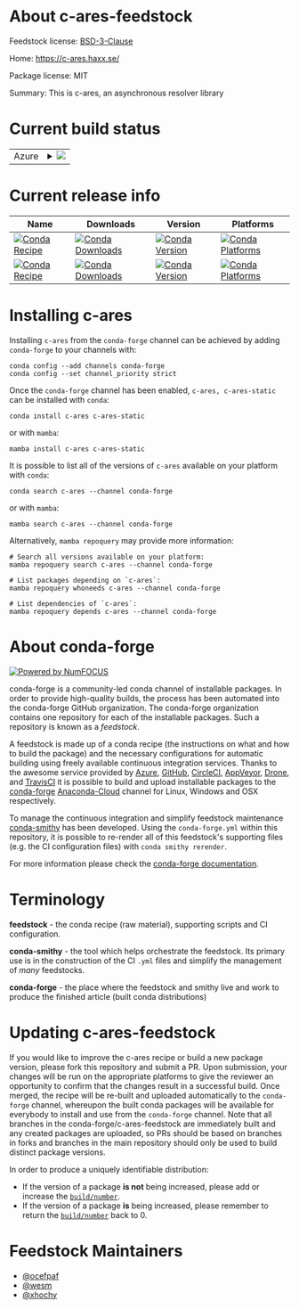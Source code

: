 About c-ares-feedstock
======================

Feedstock license: [BSD-3-Clause](https://github.com/conda-forge/c-ares-feedstock/blob/main/LICENSE.txt)

Home: https://c-ares.haxx.se/

Package license: MIT

Summary: This is c-ares, an asynchronous resolver library

Current build status
====================


<table>
    
  <tr>
    <td>Azure</td>
    <td>
      <details>
        <summary>
          <a href="https://dev.azure.com/conda-forge/feedstock-builds/_build/latest?definitionId=117&branchName=main">
            <img src="https://dev.azure.com/conda-forge/feedstock-builds/_apis/build/status/c-ares-feedstock?branchName=main">
          </a>
        </summary>
        <table>
          <thead><tr><th>Variant</th><th>Status</th></tr></thead>
          <tbody><tr>
              <td>linux_64</td>
              <td>
                <a href="https://dev.azure.com/conda-forge/feedstock-builds/_build/latest?definitionId=117&branchName=main">
                  <img src="https://dev.azure.com/conda-forge/feedstock-builds/_apis/build/status/c-ares-feedstock?branchName=main&jobName=linux&configuration=linux%20linux_64_" alt="variant">
                </a>
              </td>
            </tr><tr>
              <td>linux_aarch64</td>
              <td>
                <a href="https://dev.azure.com/conda-forge/feedstock-builds/_build/latest?definitionId=117&branchName=main">
                  <img src="https://dev.azure.com/conda-forge/feedstock-builds/_apis/build/status/c-ares-feedstock?branchName=main&jobName=linux&configuration=linux%20linux_aarch64_" alt="variant">
                </a>
              </td>
            </tr><tr>
              <td>linux_ppc64le</td>
              <td>
                <a href="https://dev.azure.com/conda-forge/feedstock-builds/_build/latest?definitionId=117&branchName=main">
                  <img src="https://dev.azure.com/conda-forge/feedstock-builds/_apis/build/status/c-ares-feedstock?branchName=main&jobName=linux&configuration=linux%20linux_ppc64le_" alt="variant">
                </a>
              </td>
            </tr><tr>
              <td>osx_64</td>
              <td>
                <a href="https://dev.azure.com/conda-forge/feedstock-builds/_build/latest?definitionId=117&branchName=main">
                  <img src="https://dev.azure.com/conda-forge/feedstock-builds/_apis/build/status/c-ares-feedstock?branchName=main&jobName=osx&configuration=osx%20osx_64_" alt="variant">
                </a>
              </td>
            </tr><tr>
              <td>osx_arm64</td>
              <td>
                <a href="https://dev.azure.com/conda-forge/feedstock-builds/_build/latest?definitionId=117&branchName=main">
                  <img src="https://dev.azure.com/conda-forge/feedstock-builds/_apis/build/status/c-ares-feedstock?branchName=main&jobName=osx&configuration=osx%20osx_arm64_" alt="variant">
                </a>
              </td>
            </tr><tr>
              <td>win_64</td>
              <td>
                <a href="https://dev.azure.com/conda-forge/feedstock-builds/_build/latest?definitionId=117&branchName=main">
                  <img src="https://dev.azure.com/conda-forge/feedstock-builds/_apis/build/status/c-ares-feedstock?branchName=main&jobName=win&configuration=win%20win_64_" alt="variant">
                </a>
              </td>
            </tr>
          </tbody>
        </table>
      </details>
    </td>
  </tr>
</table>

Current release info
====================

| Name | Downloads | Version | Platforms |
| --- | --- | --- | --- |
| [![Conda Recipe](https://img.shields.io/badge/recipe-c--ares-green.svg)](https://anaconda.org/conda-forge/c-ares) | [![Conda Downloads](https://img.shields.io/conda/dn/conda-forge/c-ares.svg)](https://anaconda.org/conda-forge/c-ares) | [![Conda Version](https://img.shields.io/conda/vn/conda-forge/c-ares.svg)](https://anaconda.org/conda-forge/c-ares) | [![Conda Platforms](https://img.shields.io/conda/pn/conda-forge/c-ares.svg)](https://anaconda.org/conda-forge/c-ares) |
| [![Conda Recipe](https://img.shields.io/badge/recipe-c--ares--static-green.svg)](https://anaconda.org/conda-forge/c-ares-static) | [![Conda Downloads](https://img.shields.io/conda/dn/conda-forge/c-ares-static.svg)](https://anaconda.org/conda-forge/c-ares-static) | [![Conda Version](https://img.shields.io/conda/vn/conda-forge/c-ares-static.svg)](https://anaconda.org/conda-forge/c-ares-static) | [![Conda Platforms](https://img.shields.io/conda/pn/conda-forge/c-ares-static.svg)](https://anaconda.org/conda-forge/c-ares-static) |

Installing c-ares
=================

Installing `c-ares` from the `conda-forge` channel can be achieved by adding `conda-forge` to your channels with:

```
conda config --add channels conda-forge
conda config --set channel_priority strict
```

Once the `conda-forge` channel has been enabled, `c-ares, c-ares-static` can be installed with `conda`:

```
conda install c-ares c-ares-static
```

or with `mamba`:

```
mamba install c-ares c-ares-static
```

It is possible to list all of the versions of `c-ares` available on your platform with `conda`:

```
conda search c-ares --channel conda-forge
```

or with `mamba`:

```
mamba search c-ares --channel conda-forge
```

Alternatively, `mamba repoquery` may provide more information:

```
# Search all versions available on your platform:
mamba repoquery search c-ares --channel conda-forge

# List packages depending on `c-ares`:
mamba repoquery whoneeds c-ares --channel conda-forge

# List dependencies of `c-ares`:
mamba repoquery depends c-ares --channel conda-forge
```


About conda-forge
=================

[![Powered by
NumFOCUS](https://img.shields.io/badge/powered%20by-NumFOCUS-orange.svg?style=flat&colorA=E1523D&colorB=007D8A)](https://numfocus.org)

conda-forge is a community-led conda channel of installable packages.
In order to provide high-quality builds, the process has been automated into the
conda-forge GitHub organization. The conda-forge organization contains one repository
for each of the installable packages. Such a repository is known as a *feedstock*.

A feedstock is made up of a conda recipe (the instructions on what and how to build
the package) and the necessary configurations for automatic building using freely
available continuous integration services. Thanks to the awesome service provided by
[Azure](https://azure.microsoft.com/en-us/services/devops/), [GitHub](https://github.com/),
[CircleCI](https://circleci.com/), [AppVeyor](https://www.appveyor.com/),
[Drone](https://cloud.drone.io/welcome), and [TravisCI](https://travis-ci.com/)
it is possible to build and upload installable packages to the
[conda-forge](https://anaconda.org/conda-forge) [Anaconda-Cloud](https://anaconda.org/)
channel for Linux, Windows and OSX respectively.

To manage the continuous integration and simplify feedstock maintenance
[conda-smithy](https://github.com/conda-forge/conda-smithy) has been developed.
Using the ``conda-forge.yml`` within this repository, it is possible to re-render all of
this feedstock's supporting files (e.g. the CI configuration files) with ``conda smithy rerender``.

For more information please check the [conda-forge documentation](https://conda-forge.org/docs/).

Terminology
===========

**feedstock** - the conda recipe (raw material), supporting scripts and CI configuration.

**conda-smithy** - the tool which helps orchestrate the feedstock.
                   Its primary use is in the construction of the CI ``.yml`` files
                   and simplify the management of *many* feedstocks.

**conda-forge** - the place where the feedstock and smithy live and work to
                  produce the finished article (built conda distributions)


Updating c-ares-feedstock
=========================

If you would like to improve the c-ares recipe or build a new
package version, please fork this repository and submit a PR. Upon submission,
your changes will be run on the appropriate platforms to give the reviewer an
opportunity to confirm that the changes result in a successful build. Once
merged, the recipe will be re-built and uploaded automatically to the
`conda-forge` channel, whereupon the built conda packages will be available for
everybody to install and use from the `conda-forge` channel.
Note that all branches in the conda-forge/c-ares-feedstock are
immediately built and any created packages are uploaded, so PRs should be based
on branches in forks and branches in the main repository should only be used to
build distinct package versions.

In order to produce a uniquely identifiable distribution:
 * If the version of a package **is not** being increased, please add or increase
   the [``build/number``](https://docs.conda.io/projects/conda-build/en/latest/resources/define-metadata.html#build-number-and-string).
 * If the version of a package **is** being increased, please remember to return
   the [``build/number``](https://docs.conda.io/projects/conda-build/en/latest/resources/define-metadata.html#build-number-and-string)
   back to 0.

Feedstock Maintainers
=====================

* [@ocefpaf](https://github.com/ocefpaf/)
* [@wesm](https://github.com/wesm/)
* [@xhochy](https://github.com/xhochy/)

